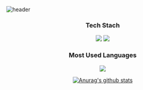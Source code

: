 ![header](https://capsule-render.vercel.app/api?type=Cylinder&color=auto&text=♥WELCOME♥&fontSize=30&fontColor=ffffff)

<div align=center>
 <h3> Tech Stach </h3>
  <img src="https://img.shields.io/badge/React-61DAFB?style=flat&logo=React&logoColor=white"/>
  <img src="https://img.shields.io/badge/JavaScript-F7DF1E?style=flat&logo=JavaScript&logoColor=white"/>
 
 <h3>Most Used Languages</h3>
 <img src="https://github-readme-stats.vercel.app/api/top-langs/?username=hijiyun&layout=compact"/>

[![Anurag's github stats](https://github-readme-stats.vercel.app/api?username=hijiyun)](https://github.com/hijiyun/github-readme-stats)
